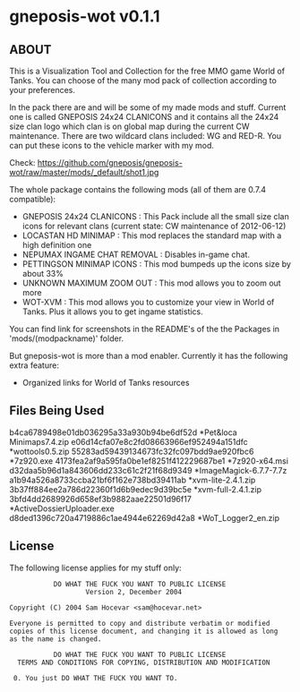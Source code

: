 gneposis-wot v0.1.1
===================

ABOUT
-----
This is a Visualization Tool and Collection for the free MMO game World of Tanks. You can choose of the many mod pack of collection according to your preferences.

In the pack there are and will be some of my made mods and stuff. Current one is called GNEPOSIS 24x24 CLANICONS and it contains all the 24x24 size clan logo which clan is on global map during the current CW maintenance. There are two wildcard clans included: WG and RED-R. You can put these icons to the vehicle marker with my mod.

Check: <https://github.com/gneposis/gneposis-wot/raw/master/mods/_default/shot1.jpg>

The whole package contains the following mods (all of them are 0.7.4 compatible):

* GNEPOSIS 24x24 CLANICONS : This Pack include all the small size clan icons for relevant clans (current state: CW maintenance of 2012-06-12)
* LOCASTAN HD MINIMAP : This mod replaces the standard map with a high definition one
* NEPUMAX INGAME CHAT REMOVAL : Disables in-game chat.
* PETTINGSON MINIMAP ICONS : This mod bumpeds up the icons size by about 33%
* UNKNOWN MAXIMUM ZOOM OUT : This mod allows you to zoom out more
* WOT-XVM : This mod allows you to customize your view in World of Tanks. Plus it allows you to get ingame statistics.

You can find link for screenshots in the README's of the the Packages in 'mods/(modpackname)' folder.

But gneposis-wot is more than a mod enabler. Currently it has the following extra feature:

* Organized links for World of Tanks resources

Files Being Used
----------------
b4ca6789498e01db036295a33a930b94be6df52d *Pet&loca Minimaps7.4.zip
e06d14cfa07e8c2fd08663966ef952494a151dfc *wottools0.5.zip
55283ad59439134673fc32fc097bdd9ae920fbc6 *7z920.exe
4173fea2af9a595fa0be1ef8251f412229687be1 *7z920-x64.msi
d32daa5b96d1a843606dd233c61c2f21f68d9349 *ImageMagick-6.7.7-7.7z
a1b94a526a8733ccba21bf6f162e738bd39411ab *xvm-lite-2.4.1.zip
3b37ff884ee2a786d22360f1d6b9edec9d39bc5e *xvm-full-2.4.1.zip
3bfd4dd2689926d658ef3b9882aae22501d96f17 *ActiveDossierUploader.exe
d8ded1396c720a4719886c1ae4944e62269d42a8 *WoT_Logger2_en.zip

License
-------
The following license applies for my stuff only:

               DO WHAT THE FUCK YOU WANT TO PUBLIC LICENSE
                       Version 2, December 2004
   
    Copyright (C) 2004 Sam Hocevar <sam@hocevar.net>
   
    Everyone is permitted to copy and distribute verbatim or modified
    copies of this license document, and changing it is allowed as long
    as the name is changed.
   
               DO WHAT THE FUCK YOU WANT TO PUBLIC LICENSE
      TERMS AND CONDITIONS FOR COPYING, DISTRIBUTION AND MODIFICATION
   
     0. You just DO WHAT THE FUCK YOU WANT TO. 